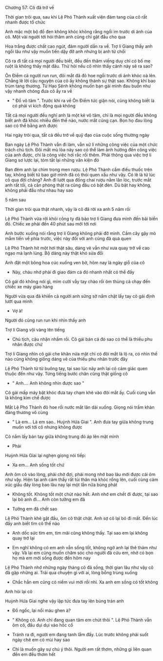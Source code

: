 




Chương 57: Cô đã trở về

Thời gian trôi qua, sau khi Lệ Phó Thành xuất viện đám tang của cô rất nhanh được tổ chức

Anh mặc một bộ đồ đen không khóc không rằng ngồi im trước di ảnh của cô. Một vài người tới hỏi thăm anh cũng chỉ gật đầu cho qua

Hoa trắng được chất cao ngút, đám người dần ra về. Trợ lí Giang thấy anh ngồi lâu như vậy muốn tiến dậy đỡ anh nhưng bị anh từ chối

Cô ra đi tất cả mọi người đều biết, đều đến thăm viếng duy chỉ có bố mẹ ruột là không thấy mặt đâu. Thử hỏi nếu cô nhìn thấy cảnh này sẽ ra sao?

Ôn Điềm cả người run run, đôi mắt đã đỏ hoe ngồi trước di ảnh khóc oà lên. Chẳng lẽ lời cầu nguyện của cô ấy không thành sự thật sao. Không khí bao trùm tang thương. Từ Hạo Sênh không muốn bạn gái mình đau buồn như vậy nhanh chóng đưa cô ấy ra về

- " Đồ vô tâm ". Trước khi ra về Ôn Điềm tức giận nói, cũng không biết là có phải vì kích động quá không

Tất cả mọi người đều nghĩ anh là một kẻ vô tâm, chỉ là mọi người đều không biết anh đã khóc nhiều đến thế nào, nước mắt cũng cạn. Bọn họ đau lòng sao có thể bằng anh được

Hai ngày trôi qua, tất cả đều trở về quỹ đạo của cuộc sống thường ngày

Ban ngày Lệ Phó Thành vẫn đi làm, vẫn xử lí những công việc của một chức trách chủ tịch. Đôi mắt mù lòa này sao có thể làm ảnh hưởng đến công việc của anh được, chỉ là công việc hơi rắc rối thêm. Phải thông qua việc trợ lí Giang sơ lược lại, tóm tắt lại những văn kiện đó

Ban đêm anh lại chìm trong men rượu. Lệ Phó Thành cầm điếu thuốc trên tay, không biết từ bao giờ mình đã có thói quen xấu như vậy. Có lẽ là từ lúc cô qua đời chăng? Anh đi lướt qua đống chai rượu nằm lăn lóc, trước mắt anh rất tối, cả căn phòng thật ra cũng đâu có bật đèn. Dù bật hay không, không phải đầu như nhau hay sao



5 năm sau

Thời gian trôi qua thật nhanh, vậy là cô đã rời xa anh 5 năm rồi

Lệ Phó Thành vừa rời khỏi công ty đã bảo trợ lí Giang đưa mình đến bãi biển đó. Chiếc xe phải đến 40 phút sau mới tới nơi

Anh bước xuống nói rằng trợ lí Giang không phải đỡ mình. Cầm cây gậy mò mẫm tiến về phía trước, việc này đối với anh cũng đã quá quen

Lệ Phó Thành hít một hơi thật sâu, dáng vẻ vẫn như xưa quay trở về cao ngạo mà lạnh lùng. Bộ dáng này thật khó sửa đổi

Anh đặt một bông hoa cúc xuống ven bờ, hôm nay là ngày giỗ của cô

- Này, cháu nhớ phải đi giao đám cá đó nhanh nhất có thể đấy

Cô gái đó không nói gì, mỉm cười vẫy tay chào rồi ôm thùng cả chạy đến chiếc xe máy giao hàng

Người vừa qua đã khiến cả người anh sững sờ nắm chặt lấy tay cô gái định lướt qua mình

- Vợ à!

Người đó cũng run run khi nhìn thấy anh

Trợ lí Giang vội vàng lên tiếng

- Chủ tịch, cậu nhận nhầm rồi. Cô gái bán cá đó sao có thể là thiếu phu nhân được chứ


Trợ lí Giang nhìn cô gái che khăn nửa mặt chỉ có đôi mắt là lộ ra, có nhìn thế nào cũng không giống dáng vẻ của thiếu phu nhân trước đây

Lệ Phó Thành từ từ buông tay, tại sao lúc nãy anh lại có cảm giác quen thuộc đến như vậy. Từng tiếng bước chân cũng thật giống cô

- " Anh.... Anh không nhìn được sao "

Cô gái mấp máy bật khóc đưa tay chạm khẽ vào đôi mắt ấy. Cuối cùng vẫn là không kìm chế được

Mắt Lệ Phó Thành đỏ hoe rồi nước mắt lăn dài xuống. Giọng nói trầm khàn đáng thương vô cùng

- " Là em... Là em sao.. Huỳnh Hứa Giai ". Anh đưa tay giữa không trung muốn với tới cô nhưng không được

Cô nắm lấy bàn tay giữa không trung đó áp lên mặt mình

- Phải

Huỳnh Hứa Giai lại nghẹn giọng nói tiếp:

- Xa em... Anh sống tốt chứ

Anh ôm cô vào lòng, phải chờ đợi, phải mong nhớ bao lâu mới được cái ôm như vậy. Hiện tại anh cảm thấy rất tủi thân mà khóc rống lên, cuối cùng cảm xúc giấu đáy lòng bao lâu nay lại một lần nữa bùng phát

- Không tốt. Không tốt một chút nào hết. Anh nhớ em chết đi được, tại sao lại bỏ anh đi... Anh còn tưởng em đã

- Tưởng em đã chết sao

Lệ Phó Thành khẽ gật đầu, ôm cô thật chặt. Anh sợ cô lại bỏ đi mất. Đến lúc đấy anh biết tìm cô thế nào

- Anh dốc sức tìm em, tìm mãi cũng không thấy. Tại sao em lại không quay trở lại

- Em nghĩ không có em anh vẫn sống tốt, không ngờ anh lại thê thảm như vậy. Vả lại em cũng muốn chăm sóc cho người đã cứu em, nhờ có bọn họ mà em mới sống được đến hôm nay

Lệ Phó Thành nhớ những ngày tháng cô đã sống, thời gian lâu như vậy cô đã gặp những ai. Trải qua chuyện gì với ai, lòng bỗng trùng xuống

- Chắc hẳn em cũng có niềm vui mới rồi nhỉ. Xa anh em sống có tốt không

Anh hỏi lại cô

Huỳnh Hứa Giai nghe vậy lập tức đưa tay lên búng trán anh

- Đồ ngốc, lại nổi máu ghen à?

- " Không có. Anh chỉ đang quan tâm em chút thôi ". Lệ Phó Thành vẫn ôm cô, đầu dụi dụi vào hốc cổ

- Tránh ra đi, người em đang tanh lắm đấy. Lúc trước không phải suốt ngày chê em có mùi hay sao

- Chỉ là muốn gây sự chú ý thôi. Người em rất thơm, những gì liên quan đến em đều thơm hết




